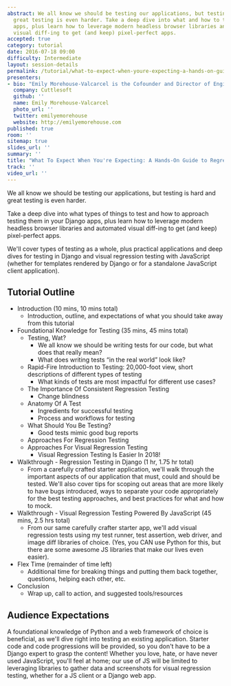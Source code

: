 ```yaml
---
abstract: We all know we should be testing our applications, but testing is hard and
  great testing is even harder. Take a deep dive into what and how to test your Django
  apps, plus learn how to leverage modern headless browser libraries and automated
  visual diff-ing to get (and keep) pixel-perfect apps.
accepted: true
category: tutorial
date: 2016-07-18 09:00
difficulty: Intermediate
layout: session-details
permalink: /tutorial/what-to-expect-when-youre-expecting-a-hands-on-guide-to-regression-testing/
presenters:
- bio: "Emily Morehouse-Valcarcel is the Cofounder and Director of Engineering of Cuttlesoft, a digital product development agency focused on creating beautifully designed and highly scalable custom software. Her passion is driven by the unique blend of empathy, strategy, curiosity, and human-centered design. When she isn't leading Cuttlesoft, Emily is an avid Open Source Software contributor and constant learner with side projects focused on automating the mundane, improving daily life, and shedding light on the complexity of the human experience. A graduate of the Florida State University, Emily holds bachelor's degrees in Computer Science, Criminology, and Theatre."
  company: Cuttlesoft
  github: ''
  name: Emily Morehouse-Valcarcel
  photo_url: ''
  twitter: emilyemorehouse
  website: http://emilyemorehouse.com
published: true
room: ''
sitemap: true
slides_url: ''
summary: ''
title: "What To Expect When You're Expecting: A Hands-On Guide to Regression Testing"
track: ''
video_url: ''
---
```


We all know we should be testing our applications, but testing is hard and great testing is even harder.

Take a deep dive into what types of things to test and how to approach testing them in your Django apps, plus learn how to leverage modern headless browser libraries and automated visual diff-ing to get (and keep) pixel-perfect apps.

We'll cover types of testing as a whole, plus practical applications and deep dives for testing in Django and visual regression testing with JavaScript (whether for templates rendered by Django or for a standalone JavaScript client application).

## Tutorial Outline

* Introduction (10 mins, 10 mins total)
  * Introduction, outline, and expectations of what you should take away from this tutorial
* Foundational Knowledge for Testing (35 mins, 45 mins total)
  * Testing, Wat?
    * We all know we should be writing tests for our code, but what does that really mean?
    * What does writing tests “in the real world” look like?
  * Rapid-Fire Introduction to Testing: 20,000-foot view, short descriptions of different types of   testing
    * What kinds of tests are most impactful for different use cases?
  * The Importance Of Consistent Regression Testing
    * Change blindness
  * Anatomy Of A Test
    * Ingredients for successful testing
    * Process and workflows for testing
  * What Should You Be Testing?
    * Good tests mimic good bug reports
  * Approaches For Regression Testing
  * Approaches For Visual Regression Testing
    * Visual Regression Testing Is Easier In 2018!
* Walkthrough - Regression Testing in Django (1 hr, 1.75 hr total)
  * From a carefully crafted starter application, we'll walk through the important aspects of our application that must, could and should be tested. We'll also cover tips for scoping out areas that are more likely to have bugs introduced, ways to separate your code appropriately for the best testing approaches, and best practices for what and how to mock.
* Walkthrough - Visual Regression Testing Powered By JavaScript (45 mins, 2.5 hrs total)
  * From our same carefully crafter starter app, we'll add visual regression tests using my test runner, test assertion, web driver, and image diff libraries of choice. (Yes, you CAN use Python for this, but there are some awesome JS libraries that make our lives even easier).
* Flex Time (remainder of time left)
  * Additional time for breaking things and putting them back together, questions, helping each other, etc.
* Conclusion
  * Wrap up, call to action, and suggested tools/resources

## Audience Expectations

A foundational knowledge of Python and a web framework of choice is beneficial, as we'll dive right into testing an existing application. Starter code and code progressions will be provided, so you don't have to be a Django expert to grasp the content! Whether you love, hate, or have never used JavaScript, you'll feel at home; our use of JS will be limited to leveraging libraries to gather data and screenshots for visual regression testing, whether for a JS client or a Django web app.
